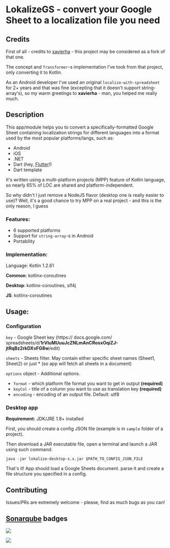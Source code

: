 # LokalizeGS - convert your Google Sheet to a localization file you need

## Credits

First of all - credits to [xavierha](https://github.com/xavierha/localize-with-spreadsheet) - this project may be considered as a fork of that one.

The concept and `Transformer`-s implementation I've took from that project, only converting it to Kotlin.

As an Android developer I've used an original `localize-with-spreadsheet` for 2+ years and that was fine (excepting that it doesn't support string-array's), so my warm greetings to **xavierha** - man, you helped me really much.

## Description

This app/module helps you to convert a specifically-formatted Google Sheet containing localization strings for different languages into a format used by the most popular platforms/langs, such as:

* Android
* iOS
* .NET
* Dart (hey, [Flutter](https://github.com/flutter/flutter)!)
* Dart template

It's written using a multi-platform projects (MPP) feature of Kotlin language, so nearly 65% of LOC are shared and platform-independent.

So why didn't I just remove a NodeJS flavor (desktop one is really easier to use)? Well, it's a good chance to try MPP on a real project - and this is the only reason, I guess

### Features:
* 6 supported platforms
* Support for `string-array`-s in Android
* Portability

### Implementation:
Language: Kotlin 1.2.61

**Common**: kotlinx-coroutines

**Desktop**: kotlinx-coroutines, slf4j

**JS**: kotlinx-coroutines


## Usage:

### Configuration
`key` - Google Sheet key (https:// docs.google.com/ spreadsheets/d/**1rVIuMUuuJcZNLmAnCRosxOqiZJ-jtRqBz2rkDXvFG8w**/edit)

`sheets` - Sheets filter. May contain either specific sheet names (Sheet1, Sheet2) or just * (so app will fetch all sheets in a document)

`options` object - Additional options.
* `format` - which platform file format you want to get in output **(required)**
* `keyCol` - title of a column you want to use as translation key **(required)**
* `encoding` - encoding of an output file. Default: utf8

### Desktop app
**Requirement:** JDK/JRE 1.8+ installed

First, you should create a config JSON file (example is in `sample` folder of a project).

Then download a JAR executable file, open a terminal and launch a JAR using such command: <pre>`java -jar lokalize-desktop-x.x.jar $PATH_TO_CONFIG_JSON_FILE`</pre>

That's it! App should load a Google Sheets document. parse it and create a file structure you specified in a config.

## Contributing

Issues/PRs are extremely welcome - please, find as much bugs as you can!

## [Sonarqube](https://sonarcloud.io/dashboard?id=amatsegor_lokalize) badges

![](https://sonarcloud.io/api/project_badges/quality_gate?project=amatsegor_lokalize)

![](https://sonarcloud.io/api/project_badges/measure?project=amatsegor_lokalize&metric=sqale_index)

